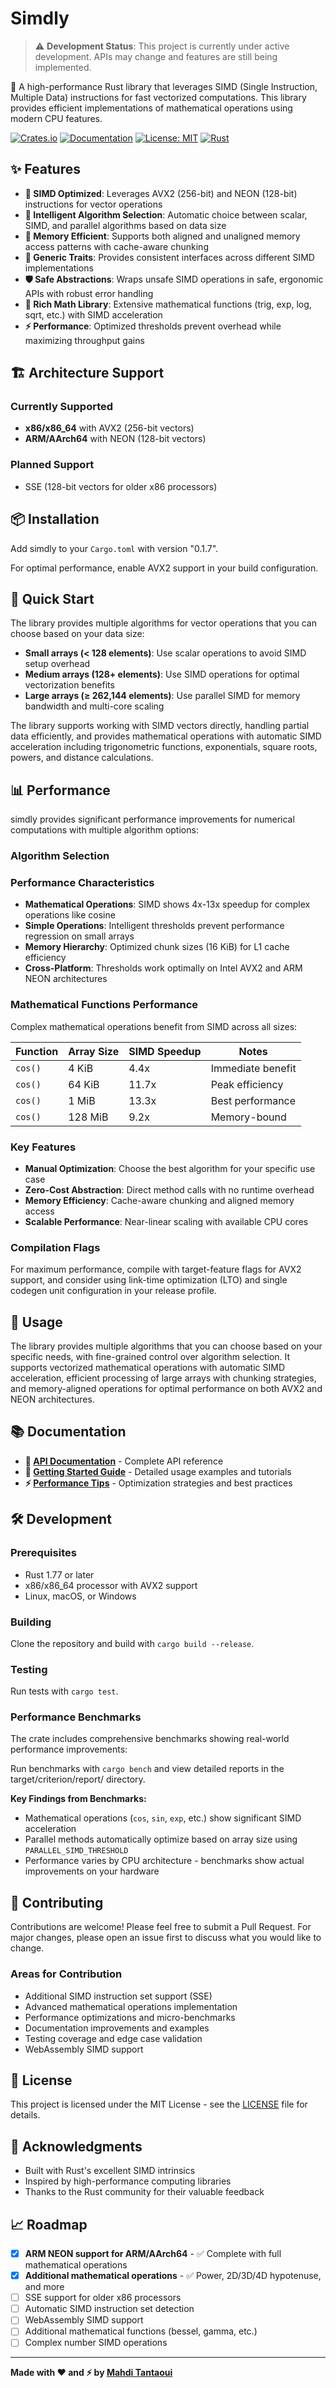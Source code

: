 # Simdly

> ⚠️ **Development Status**: This project is currently under active development. APIs may change and features are still being implemented.

🚀 A high-performance Rust library that leverages SIMD (Single Instruction, Multiple Data) instructions for fast vectorized computations. This library provides efficient implementations of mathematical operations using modern CPU features.

[![Crates.io](https://img.shields.io/crates/v/simdly.svg)](https://crates.io/crates/simdly)
[![Documentation](https://docs.rs/simdly/badge.svg)](https://docs.rs/simdly/)
[![License: MIT](https://img.shields.io/badge/License-MIT-yellow.svg)](https://opensource.org/licenses/MIT)
[![Rust](https://img.shields.io/badge/rust-1.77%2B-blue.svg)](https://www.rust-lang.org/)

## ✨ Features

- **🚀 SIMD Optimized**: Leverages AVX2 (256-bit) and NEON (128-bit) instructions for vector operations
- **🧠 Intelligent Algorithm Selection**: Automatic choice between scalar, SIMD, and parallel algorithms based on data size
- **💾 Memory Efficient**: Supports both aligned and unaligned memory access patterns with cache-aware chunking
- **🔧 Generic Traits**: Provides consistent interfaces across different SIMD implementations
- **🛡️ Safe Abstractions**: Wraps unsafe SIMD operations in safe, ergonomic APIs with robust error handling
- **🧮 Rich Math Library**: Extensive mathematical functions (trig, exp, log, sqrt, etc.) with SIMD acceleration
- **⚡ Performance**: Optimized thresholds prevent overhead while maximizing throughput gains

## 🏗️ Architecture Support

### Currently Supported

- **x86/x86_64** with AVX2 (256-bit vectors)
- **ARM/AArch64** with NEON (128-bit vectors)

### Planned Support

- SSE (128-bit vectors for older x86 processors)

## 📦 Installation

Add simdly to your `Cargo.toml` with version "0.1.7".

For optimal performance, enable AVX2 support in your build configuration.

## 🚀 Quick Start

The library provides multiple algorithms for vector operations that you can choose based on your data size:

- **Small arrays (< 128 elements)**: Use scalar operations to avoid SIMD setup overhead
- **Medium arrays (128+ elements)**: Use SIMD operations for optimal vectorization benefits
- **Large arrays (≥ 262,144 elements)**: Use parallel SIMD for memory bandwidth and multi-core scaling

The library supports working with SIMD vectors directly, handling partial data efficiently, and provides mathematical operations with automatic SIMD acceleration including trigonometric functions, exponentials, square roots, powers, and distance calculations.

## 📊 Performance

simdly provides significant performance improvements for numerical computations with multiple algorithm options:

### Algorithm Selection

### Performance Characteristics

- **Mathematical Operations**: SIMD shows 4x-13x speedup for complex operations like cosine
- **Simple Operations**: Intelligent thresholds prevent performance regression on small arrays
- **Memory Hierarchy**: Optimized chunk sizes (16 KiB) for L1 cache efficiency
- **Cross-Platform**: Thresholds work optimally on Intel AVX2 and ARM NEON architectures

### Mathematical Functions Performance

Complex mathematical operations benefit from SIMD across all sizes:

| Function | Array Size | SIMD Speedup | Notes             |
| -------- | ---------- | ------------ | ----------------- |
| `cos()`  | 4 KiB      | 4.4x         | Immediate benefit |
| `cos()`  | 64 KiB     | 11.7x        | Peak efficiency   |
| `cos()`  | 1 MiB      | 13.3x        | Best performance  |
| `cos()`  | 128 MiB    | 9.2x         | Memory-bound      |

### Key Features

- **Manual Optimization**: Choose the best algorithm for your specific use case
- **Zero-Cost Abstraction**: Direct method calls with no runtime overhead
- **Memory Efficiency**: Cache-aware chunking and aligned memory access
- **Scalable Performance**: Near-linear scaling with available CPU cores

### Compilation Flags

For maximum performance, compile with target-feature flags for AVX2 support, and consider using link-time optimization (LTO) and single codegen unit configuration in your release profile.

## 🔧 Usage

The library provides multiple algorithms that you can choose based on your specific needs, with fine-grained control over algorithm selection. It supports vectorized mathematical operations with automatic SIMD acceleration, efficient processing of large arrays with chunking strategies, and memory-aligned operations for optimal performance on both AVX2 and NEON architectures.

## 📚 Documentation

- **📖 [API Documentation](https://docs.rs/simdly/)** - Complete API reference
- **🚀 [Getting Started Guide](docs/)** - Detailed usage examples and tutorials
- **⚡ [Performance Tips](docs/)** - Optimization strategies and best practices

## 🛠️ Development

### Prerequisites

- Rust 1.77 or later
- x86/x86_64 processor with AVX2 support
- Linux, macOS, or Windows

### Building

Clone the repository and build with `cargo build --release`.

### Testing

Run tests with `cargo test`.

### Performance Benchmarks

The crate includes comprehensive benchmarks showing real-world performance improvements:

Run benchmarks with `cargo bench` and view detailed reports in the target/criterion/report/ directory.

**Key Findings from Benchmarks:**

- Mathematical operations (`cos`, `sin`, `exp`, etc.) show significant SIMD acceleration
- Parallel methods automatically optimize based on array size using `PARALLEL_SIMD_THRESHOLD`
- Performance varies by CPU architecture - benchmarks show actual improvements on your hardware

## 🤝 Contributing

Contributions are welcome! Please feel free to submit a Pull Request. For major changes, please open an issue first to discuss what you would like to change.

### Areas for Contribution

- Additional SIMD instruction set support (SSE)
- Advanced mathematical operations implementation
- Performance optimizations and micro-benchmarks
- Documentation improvements and examples
- Testing coverage and edge case validation
- WebAssembly SIMD support

## 📄 License

This project is licensed under the MIT License - see the [LICENSE](LICENSE) file for details.

## 🙏 Acknowledgments

- Built with Rust's excellent SIMD intrinsics
- Inspired by high-performance computing libraries
- Thanks to the Rust community for their valuable feedback

## 📈 Roadmap

- [x] **ARM NEON support for ARM/AArch64** - ✅ Complete with full mathematical operations
- [x] **Additional mathematical operations** - ✅ Power, 2D/3D/4D hypotenuse, and more
- [ ] SSE support for older x86 processors
- [ ] Automatic SIMD instruction set detection
- [ ] WebAssembly SIMD support
- [ ] Additional mathematical functions (bessel, gamma, etc.)
- [ ] Complex number SIMD operations

---

**Made with ❤️ and ⚡ by [Mahdi Tantaoui](https://github.com/mtantaoui)**

